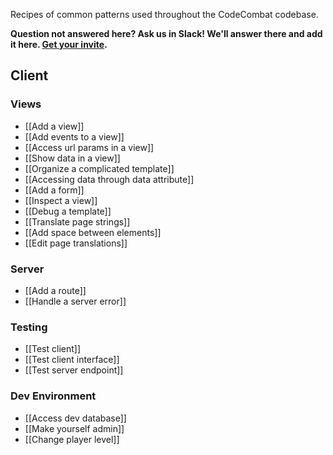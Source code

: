 Recipes of common patterns used throughout the CodeCombat codebase.

**Question not answered here? Ask us in Slack! We'll answer there and add it here. [Get your invite](https://coco-slack-invite.herokuapp.com/).**

## Client

### Views
* [[Add a view]]
* [[Add events to a view]]
* [[Access url params in a view]]
* [[Show data in a view]]
* [[Organize a complicated template]]
* [[Accessing data through data attribute]]
* [[Add a form]]
* [[Inspect a view]]
* [[Debug a template]]
* [[Translate page strings]]
* [[Add space between elements]]
* [[Edit page translations]]

### Server
* [[Add a route]]
* [[Handle a server error]]

### Testing
* [[Test client]]
* [[Test client interface]]
* [[Test server endpoint]]

### Dev Environment
* [[Access dev database]]
* [[Make yourself admin]]
* [[Change player level]]
